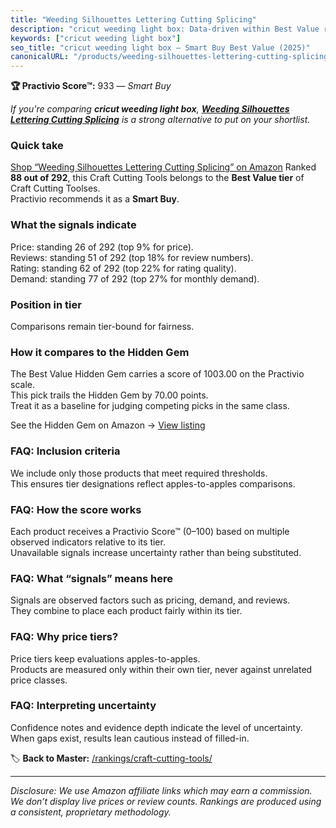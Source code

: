 ```yaml
---
title: "Weeding Silhouettes Lettering Cutting Splicing"
description: "cricut weeding light box: Data-driven within Best Value ranking using the Practivio Score™. Positioned by quality, value, demand, findability, momentum."
keywords: ["cricut weeding light box"]
seo_title: "cricut weeding light box — Smart Buy Best Value (2025)"
canonicalURL: "/products/weeding-silhouettes-lettering-cutting-splicing-B085XFMX4Z/"
---
```


**🏆 Practivio Score™:** 933 — _Smart Buy_


*If you're comparing **cricut weeding light box**, **[Weeding Silhouettes Lettering Cutting Splicing](https://www.amazon.com/dp/B085XFMX4Z?tag=practivio-20)** is a strong alternative to put on your shortlist.*
### Quick take
[Shop “Weeding Silhouettes Lettering Cutting Splicing” on Amazon](https://www.amazon.com/dp/B085XFMX4Z?tag=practivio-20)
Ranked **88 out of 292**, this Craft Cutting Tools belongs to the **Best Value tier** of Craft Cutting Toolses.  
Practivio recommends it as a **Smart Buy**.

### What the signals indicate
Price: standing 26 of 292 (top 9% for price).  
Reviews: standing 51 of 292 (top 18% for review numbers).  
Rating: standing 62 of 292 (top 22% for rating quality).  
Demand: standing 77 of 292 (top 27% for monthly demand).

### Position in tier
Comparisons remain tier-bound for fairness.

### How it compares to the Hidden Gem
The Best Value Hidden Gem carries a score of 1003.00 on the Practivio scale.  
This pick trails the Hidden Gem by 70.00 points.  
Treat it as a baseline for judging competing picks in the same class.  

See the Hidden Gem on Amazon → [View listing](https://www.amazon.com/dp/B000P0LNRE?tag=practivio-20)

### FAQ: Inclusion criteria
We include only those products that meet required thresholds.  
This ensures tier designations reflect apples-to-apples comparisons.

### FAQ: How the score works
Each product receives a Practivio Score™ (0–100) based on multiple observed indicators relative to its tier.  
Unavailable signals increase uncertainty rather than being substituted.

### FAQ: What “signals” means here
Signals are observed factors such as pricing, demand, and reviews.  
They combine to place each product fairly within its tier.

### FAQ: Why price tiers?
Price tiers keep evaluations apples-to-apples.  
Products are measured only within their own tier, never against unrelated price classes.

### FAQ: Interpreting uncertainty
Confidence notes and evidence depth indicate the level of uncertainty.  
When gaps exist, results lean cautious instead of filled-in.


🏷️ **Back to Master:** [/rankings/craft-cutting-tools/](/rankings/craft-cutting-tools/)

---
_Disclosure: We use Amazon affiliate links which may earn a commission. We don’t display live prices or review counts. Rankings are produced using a consistent, proprietary methodology._
